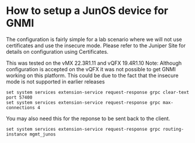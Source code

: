 # How to setup a JunOS device for GNMI

The configuration is fairly simple for a lab scenario where we will not use certificates and use the insecure mode.
Please refer to the Juniper Site for details on configuration using Certificates.

This was tested on the vMX 22.3R1.11 and vQFX 19.4R1.10
Note: Although configuration is accepted on the vQFX it was not possible to get GNMI working on this platform. This could be due to the fact that the insecure mode is not supported in earlier releases 

```
set system services extension-service request-response grpc clear-text port 57400
set system services extension-service request-response grpc max-connections 4
```

You may also need this for the reponse to be sent back to the client.

```
set system services extension-service request-response grpc routing-instance mgmt_junos
```

